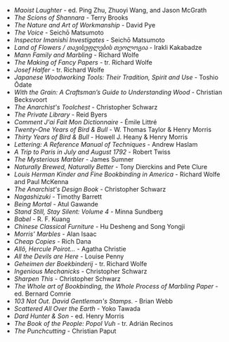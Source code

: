 * _Maoist Laughter_ - ed. Ping Zhu, Zhuoyi Wang, and Jason McGrath
* _The Scions of Shannara_ - Terry Brooks
* _The Nature and Art of Workmanship_ - David Pye
* _The Voice_ - Seichō Matsumoto
* _Inspector Imanishi Investigates_ - Seichō Matsumoto
* _Land of Flowers / თავისუფლების თეოლოგია_ - Irakli Kakabadze
* _Mann Family and Marbling_ - Richard Wolfe
* _The Making of Fancy Papers_ - tr. Richard Wolfe
* _Josef Halfer_ - tr. Richard Wolfe
* _Japanese Woodworking Tools: Their Tradition, Spirit and Use_ - Toshio Ōdate
* _With the Grain: A Craftsman’s Guide to Understanding Wood_ - Christian Becksvoort
* _The Anarchist's Toolchest_ - Christopher Schwarz
* _The Private Library_ - Reid Byers
* _Comment J'ai Fait Mon Dictionnaire_ - Émile Littré
* _Twenty-One Years of Bird & Bull_ - W. Thomas Taylor & Henry Morris
* _Thirty Years of Bird & Bull_ - Howell J. Heany & Henry Morris
* _Lettering: A Reference Manual of Techniques_ - Andrew Haslam
* _A Trip to Paris in July and August 1792_ - Robert Twiss
* _The Mysterious Marbler_ - James Sumner
* _Naturally Brewed, Naturally Better_ - Tony Dierckins and Pete Clure
* _Louis Herman Kinder and Fine Bookbinding in America_ - Richard Wolfe and Paul McKenna
* _The Anarchist's Design Book_ - Christopher Schwarz
* _Nagashizuki_ - Timothy Barrett
* _Being Mortal_ - Atul Gawande
* _Stand Still, Stay Silent: Volume 4_ - Minna Sundberg
* _Babel_ - R. F. Kuang
* _Chinese Classical Furniture_ - Hu Desheng and Song Yongji
* _Morris' Marbles_ - Alan Isaac
* _Cheap Copies_ - Rich Dana
* _Allô, Hercule Poirot..._ - Agatha Christie
* _All the Devils are Here_ - Louise Penny
* _Geheimen der Boekbinderij_ - tr. Richard Wolfe
* _Ingenious Mechanicks_ - Christopher Schwarz
* _Sharpen This_ - Christopher Schwarz
* _The Whole art of Bookbinding, the Whole Process of Marbling Paper_ - ed. Bernard Comrie
* _103 Not Out. David Gentleman's Stamps._ - Brian Webb
* _Scattered All Over the Earth_ - Yoko Tawada
* _Dard Hunter & Son_ - ed. Henry Morris
* _The Book of the People: Popol Vuh_ - tr. Adrián Recinos
* _The Punchcutting_ - Christian Paput